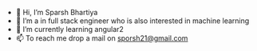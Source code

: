 - 👋 Hi, I’m Sparsh Bhartiya
- 👀 I’m a in full stack engineer who is also interested in machine learning
- 🌱 I’m currently learning angular2
- 📫 To reach me drop a mail on sporsh21@gmail.com 

<!---
sparshbhartiya/sparshbhartiya is a ✨ special ✨ repository because its `README.md` (this file) appears on your GitHub profile.
You can click the Preview link to take a look at your changes.
--->
